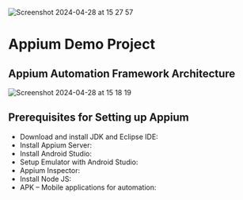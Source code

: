 
![Screenshot 2024-04-28 at 15 27 57](https://github.com/AlkaChaudhary/AppiumDemoProject/assets/87438786/3e1ac3e6-52ee-46b3-bb85-43a465d19026)



# Appium Demo Project

## Appium Automation Framework Architecture
![Screenshot 2024-04-28 at 15 18 19](https://github.com/AlkaChaudhary/AppiumDemoProject/assets/87438786/2ed94d5e-1a87-4222-ac25-28e5fe2c3c81)


## Prerequisites for Setting up Appium

- Download and install JDK and Eclipse IDE:
- Install Appium Server:
- Install Android Studio:
- Setup Emulator with Android Studio:
- Appium Inspector: 
- Install Node JS:
- APK – Mobile applications for automation:

